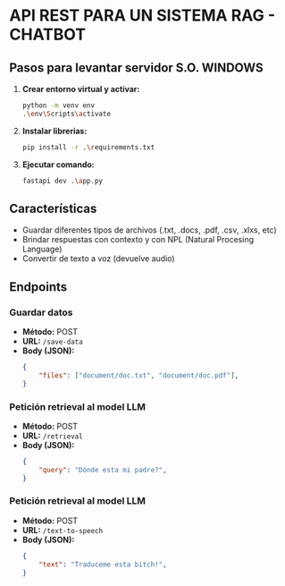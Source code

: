 # API REST PARA UN SISTEMA RAG - CHATBOT
## Pasos para levantar servidor S.O. WINDOWS

1. **Crear entorno virtual y activar:**
    ```bash
    python -m venv env
    .\env\Scripts\activate
    ```
    
2. **Instalar librerias:**
    ```bash
    pip install -r .\requirements.txt
    ```
    
3. **Ejecutar comando:**
    ```bash
    fastapi dev .\app.py
    ```

## Características

- Guardar diferentes tipos de archivos (.txt, .docs, .pdf, .csv, .xlxs, etc)
- Brindar respuestas con contexto y con NPL (Natural Procesing Language)
- Convertir de texto a voz (devuelve audio)

## Endpoints

### Guardar datos 

- **Método:** POST
- **URL:** `/save-data`
- **Body (JSON):**
    ```json
    {
        "files": ["document/doc.txt", "document/doc.pdf"],
    }
    ```

### Petición retrieval al model LLM

- **Método:** POST
- **URL:** `/retrieval`
- **Body (JSON):**
    ```json
    {
        "query": "Dónde esta mi padre?",
    }
    ```

### Petición retrieval al model LLM

- **Método:** POST
- **URL:** `/text-to-speech`
- **Body (JSON):**
    ```json
    {
        "text": "Traduceme esta bitch!",
    }
    ```